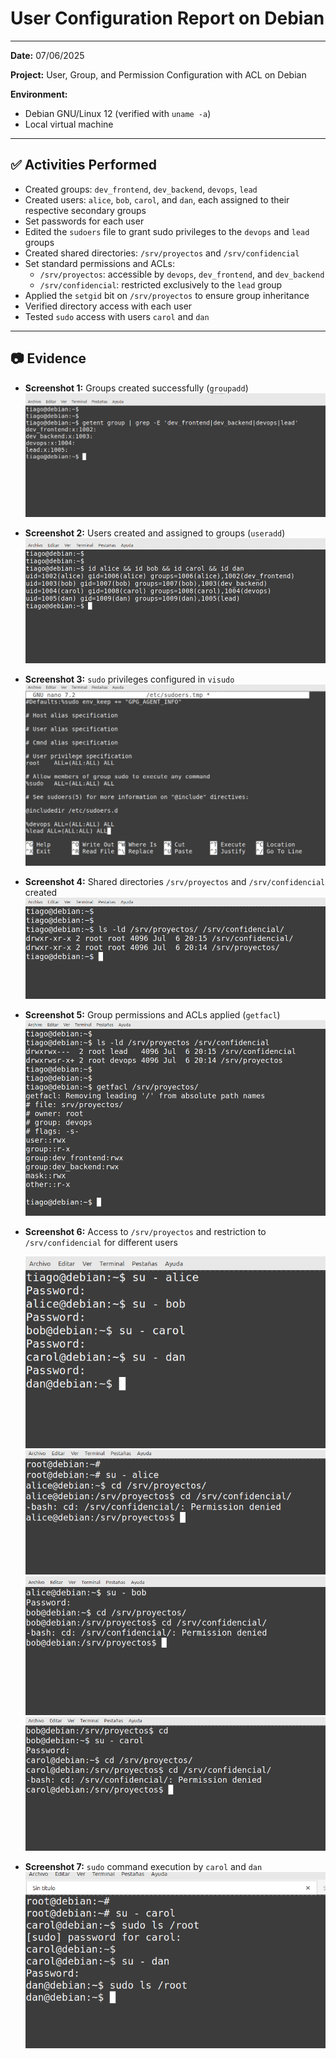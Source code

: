 # User Configuration Report on Debian

---

**Date:** 07/06/2025

**Project:** User, Group, and Permission Configuration with ACL on Debian

**Environment:**

* Debian GNU/Linux 12 (verified with `uname -a`)
* Local virtual machine

---

## ✅ Activities Performed

* Created groups: `dev_frontend`, `dev_backend`, `devops`, `lead`
* Created users: `alice`, `bob`, `carol`, and `dan`, each assigned to their respective secondary groups
* Set passwords for each user
* Edited the `sudoers` file to grant sudo privileges to the `devops` and `lead` groups
* Created shared directories: `/srv/proyectos` and `/srv/confidencial`
* Set standard permissions and ACLs:
  * `/srv/proyectos`: accessible by `devops`, `dev_frontend`, and `dev_backend`
  * `/srv/confidencial`: restricted exclusively to the `lead` group
* Applied the `setgid` bit on `/srv/proyectos` to ensure group inheritance
* Verified directory access with each user
* Tested `sudo` access with users `carol` and `dan`

---

## 📷 Evidence

* **Screenshot 1:** Groups created successfully (`groupadd`)  
  ![Groups created](images/01grupos.png)

* **Screenshot 2:** Users created and assigned to groups (`useradd`)  
  ![Users created](images/02usuarios.png)

* **Screenshot 3:** `sudo` privileges configured in `visudo`  
  ![Sudo configuration](images/03privilegios.png)

* **Screenshot 4:** Shared directories `/srv/proyectos` and `/srv/confidencial` created  
  ![Directories created](images/04directorios.png)

* **Screenshot 5:** Group permissions and ACLs applied (`getfacl`)  
  ![Group permissions and ACLs](images/05permisos_grupo.png)

* **Screenshot 6:** Access to `/srv/proyectos` and restriction to `/srv/confidencial` for different users  

  ![Access verified 1](images/06verificacion.png)  
  ![Access verified 2](images/07verificacion.png)  
  ![Access verified 3](images/08verificacion.png)  
  ![Access verified 4](images/09verificacion.png)

* **Screenshot 7:** `sudo` command execution by `carol` and `dan`  
  ![Sudo usage](images/11verificacion.png)
